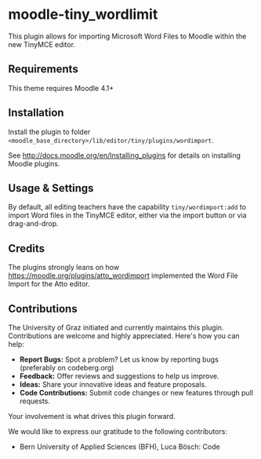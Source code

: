 # moodle-tiny_wordlimit
This plugin allows for importing Microsoft Word Files to Moodle within the new TinyMCE editor.

## Requirements
This theme requires Moodle 4.1+

## Installation
Install the plugin to folder `<moodle_base_directory>/lib/editor/tiny/plugins/wordimport`.

See http://docs.moodle.org/en/Installing_plugins for details on installing Moodle plugins.

## Usage & Settings
By default, all editing teachers have the capability `tiny/wordimport:add` to import Word files in the TinyMCE editor, either via the import button or via drag-and-drop.

## Credits
The plugins strongly leans on how https://moodle.org/plugins/atto_wordimport implemented the Word File Import for the Atto editor.

## Contributions
The University of Graz initiated and currently maintains this plugin. Contributions are welcome and highly appreciated. Here's how you can help:

- **Report Bugs:** Spot a problem? Let us know by reporting bugs (preferably on codeberg.org)
- **Feedback:** Offer reviews and suggestions to help us improve.
- **Ideas:** Share your innovative ideas and feature proposals.
- **Code Contributions:** Submit code changes or new features through pull requests.

Your involvement is what drives this plugin forward.

We would like to express our gratitude to the following contributors:

- Bern University of Applied Sciences (BFH), Luca Bösch: Code

